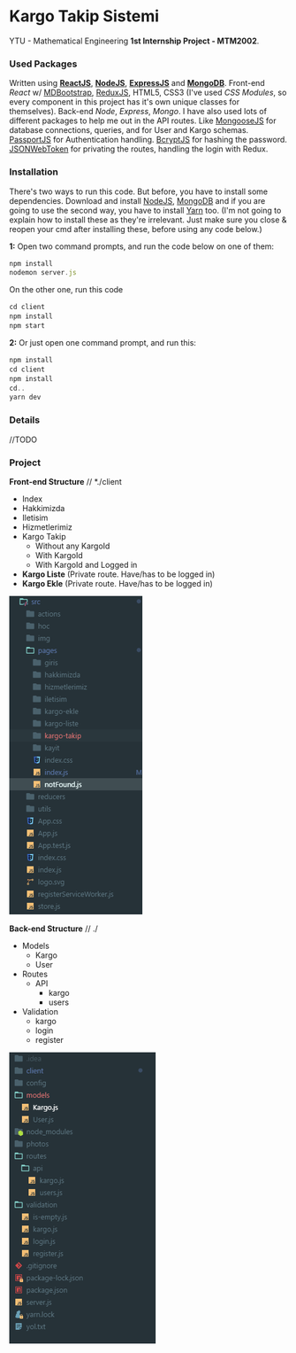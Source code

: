 # Kargo Takip Sistemi
YTU - Mathematical Engineering **1st Internship Project - MTM2002**.

### Used Packages
Written using [**ReactJS**](https://reactjs.org/), [**NodeJS**](https://nodejs.org/en/), [**ExpressJS**](https://expressjs.com/) and [**MongoDB**](https://www.mongodb.com/). Front-end *React* w/ [MDBootstrap](https://mdbootstrap.com/react/), [ReduxJS](https://redux.js.org/), HTML5, CSS3 (I've used *CSS Modules*, so every component in this project has it's own unique classes for themselves). Back-end *Node*, *Express*, *Mongo*. I have also used lots of different packages to help me out in the API routes. Like [MongooseJS](http://mongoosejs.com/) for database connections, queries, and for User and Kargo schemas. [PassportJS](http://www.passportjs.org/) for Authentication handling. [BcryptJS](https://github.com/dcodeIO/bcrypt.js) for hashing the password. [JSONWebToken](https://github.com/auth0/node-jsonwebtoken) for privating the routes, handling the login with Redux.

### Installation
There's two ways to run this code. But before, you have to install some dependencies. Download and install [NodeJS](https://nodejs.org/en/), [MongoDB](https://www.mongodb.com/) and if you are going to use the second way, you have to install [Yarn](https://yarnpkg.com/en/) too. (I'm not going to explain how to install these as they're irrelevant. Just make sure you close & reopen your cmd after installing these, before using any code below.)

**1:**
Open two command prompts, and run the code below on one of them:
```javascript
npm install
nodemon server.js
```
On the other one, run this code
```javascript
cd client
npm install
npm start
```

**2:**
Or just open one command prompt, and run this:
```javascript
npm install
cd client
npm install
cd..
yarn dev
```

### Details
//TODO

### Project
**Front-end Structure** // *./client
- Index
- Hakkimizda
- Iletisim
- Hizmetlerimiz
- Kargo Takip
  - Without any KargoId
  - With KargoId
  - With KargoId and Logged in
- **Kargo Liste** (Private route. Have/has to be logged in)
- **Kargo Ekle** (Private route. Have/has to be logged in)

![Front-end Structure](https://github.com/ayberktandogan/MTM2002---Project1---Kargo_Takip/blob/master/photos/frontendstructure.png?raw=true)
 
 **Back-end Structure** // ./
 - Models
   - Kargo
   - User
 - Routes
   - API
     - kargo
     - users
 - Validation
   - kargo
   - login
   - register
   
![Back-end Structure](https://github.com/ayberktandogan/MTM2002---Project1---Kargo_Takip/blob/master/photos/backendstructure.png?raw=true)
